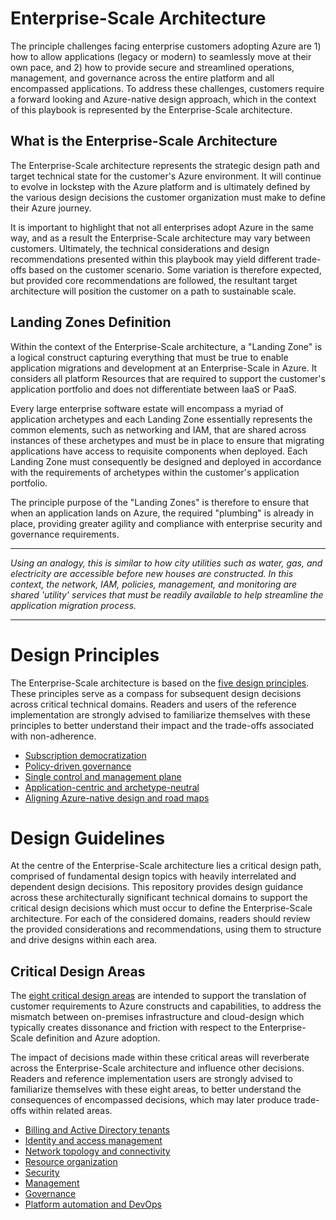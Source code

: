
# Enterprise-Scale Architecture

The principle challenges facing enterprise customers adopting Azure are 1) how to allow applications (legacy or modern) to seamlessly move at their own pace, and 2) how to provide secure and streamlined operations, management, and governance across the entire platform and all encompassed applications. To address these challenges, customers require a forward looking and Azure-native design approach, which in the context of this playbook is represented by the Enterprise-Scale architecture.

## What is the Enterprise-Scale Architecture

The Enterprise-Scale architecture represents the strategic design path and target technical state for the customer's Azure environment. It will continue to evolve in lockstep with the Azure platform and is ultimately defined by the various design decisions the customer organization must make to define their Azure journey.

It is important to highlight that not all enterprises adopt Azure in the same way, and as a result the Enterprise-Scale architecture may vary between customers. Ultimately, the technical considerations and design recommendations presented within this playbook may yield different trade-offs based on the customer scenario. Some variation is therefore expected, but provided core recommendations are followed, the resultant target architecture will position the customer on a path to sustainable scale.

## Landing Zones Definition

Within the context of the Enterprise-Scale architecture, a "Landing Zone" is a logical construct capturing everything that must be true to enable application migrations and development at an Enterprise-Scale in Azure. It considers all platform Resources that are required to support the customer's application portfolio and does not differentiate between IaaS or PaaS.

Every large enterprise software estate will encompass a myriad of application archetypes and each Landing Zone essentially represents the common elements, such as networking and IAM, that are shared across instances of these archetypes and must be in place to ensure that migrating applications have access to requisite components when deployed. Each Landing Zone must consequently be designed and deployed in accordance with the requirements of archetypes within the customer's application portfolio.

The principle purpose of the "Landing Zones" is therefore to ensure that when an application lands on Azure, the required "plumbing" is already in place, providing greater agility and compliance with enterprise security and governance requirements.

---

_Using an analogy, this is similar to how city utilities such as water, gas, and electricity are accessible before new houses are constructed. In this context, the network, IAM, policies, management, and monitoring are shared 'utility' services that must be readily available to help streamline the application migration process._

---

# Design Principles

The Enterprise-Scale architecture is based on the [five design principles](https://docs.microsoft.com/azure/cloud-adoption-framework/ready/enterprise-scale/design-principles). These principles serve as a compass for subsequent design decisions across critical technical domains. Readers and users of the reference implementation are strongly advised to familiarize themselves with these principles to better understand their impact and the trade-offs associated with non-adherence.

* [Subscription democratization](https://docs.microsoft.com/azure/cloud-adoption-framework/ready/enterprise-scale/design-principles?branch#subscription-democratization)
* [Policy-driven governance](https://docs.microsoft.com/azure/cloud-adoption-framework/ready/enterprise-scale/design-principles#policy-driven-governance)
* [Single control and management plane](https://docs.microsoft.com/azure/cloud-adoption-framework/ready/enterprise-scale/design-principles#single-control-and-management-plane)
* [Application-centric and archetype-neutral](https://docs.microsoft.com/azure/cloud-adoption-framework/ready/enterprise-scale/design-principles?#application-centric-and-archetype-neutral)
* [Aligning Azure-native design and road maps](https://docs.microsoft.com/azure/cloud-adoption-framework/ready/enterprise-scale/design-principles#align-azure-native-design-and-roadmaps)

# Design Guidelines

At the centre of the Enterprise-Scale architecture lies a critical design path, comprised of fundamental design topics with heavily interrelated and dependent design decisions. This repository provides design guidance across these architecturally significant technical domains to support the critical design decisions which must occur to define the Enterprise-Scale architecture. For each of the considered domains, readers should review the provided considerations and recommendations, using them to structure and drive designs within each area.

## Critical Design Areas

The [eight critical design areas](https://docs.microsoft.com/azure/cloud-adoption-framework/ready/landing-zone/design-areas) are intended to support the translation of customer requirements to Azure constructs and capabilities, to address the mismatch between on-premises infrastructure and cloud-design which typically creates dissonance and friction with respect to the Enterprise-Scale definition and Azure adoption.

The impact of decisions made within these critical areas will reverberate across the Enterprise-Scale architecture and influence other decisions. Readers and reference implementation users are strongly advised to familiarize themselves with these eight areas, to better understand the consequences of encompassed decisions, which may later produce trade-offs within related areas.

* [Billing and Active Directory tenants](https://docs.microsoft.com/azure/cloud-adoption-framework/ready/landing-zone/design-area/azure-billing-ad-tenant)
* [Identity and access management](https://docs.microsoft.com/azure/cloud-adoption-framework/ready/landing-zone/design-area/identity-access)
* [Network topology and connectivity](https://docs.microsoft.com/azure/cloud-adoption-framework/ready/landing-zone/design-area/network-topology-and-connectivity)
* [Resource organization](https://docs.microsoft.com/azure/cloud-adoption-framework/ready/landing-zone/design-area/resource-org)
* [Security](https://docs.microsoft.com/azure/cloud-adoption-framework/ready/landing-zone/design-area/security)
* [Management](https://docs.microsoft.com/azure/cloud-adoption-framework/ready/landing-zone/design-area/management)
* [Governance](https://docs.microsoft.com/azure/cloud-adoption-framework/ready/landing-zone/design-area/governance)
* [Platform automation and DevOps](https://docs.microsoft.com/azure/cloud-adoption-framework/ready/landing-zone/design-area/platform-automation-devops)
